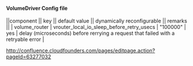 #### VolumeDriver Config file

||component || key || default value || dynamically reconfigurable || remarks ||
 | volume_router | vrouter_local_io_sleep_before_retry_usecs | "100000" | yes | delay (microseconds) before rerrying a request that failed with a retryable error |


 
 http://confluence.cloudfounders.com/pages/editpage.action?pageId=63277032